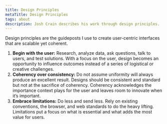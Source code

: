 ```yaml
---
title: Design Principles
metaTitle: Design Principles
tags: about
description: Josh Crain describes his work through design principles.
---
```

Design principles are the guideposts I use to create user-centric interfaces that are scalable yet coherent.

1. **Begin with the user:** Research, analyze data, ask questions, talk to users, and test solutions. With a focus on the user, design becomes an opportunity to influence outcomes instead of a series of logistical or creative challenges. 
2. **Coherency over consistency:**
Do not assume uniformity will always produce an excellent result. Designs should be consistent and standard but not at the sacrifice of coherency. Coherency acknowledges the importance context plays for the user and leaves room to innovate when it’s important.
3. **Embrace limitations:** Do less and send less. Rely on existing conventions, the browser, and web standards to do the heavy lifting. Limitations put a focus on what is essential and what adds the most value for users.

